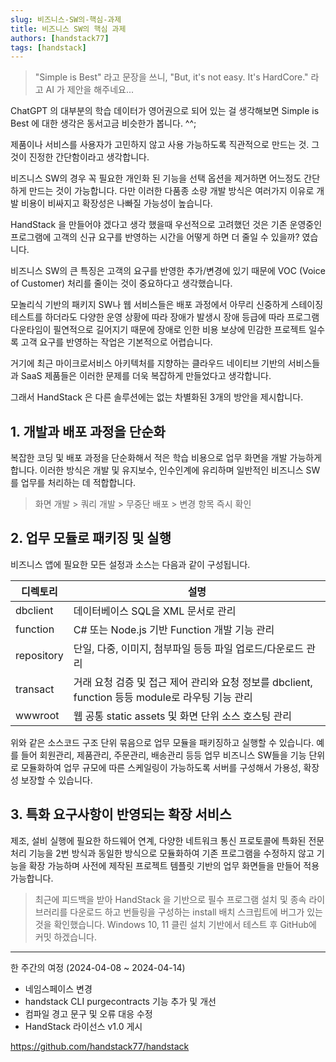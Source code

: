 ```yaml
---
slug: 비즈니스-SW의-핵심-과제
title: 비즈니스 SW의 핵심 과제
authors: [handstack77]
tags: [handstack]
---
```


> "Simple is Best" 라고 문장을 쓰니, "But, it's not easy. It's HardCore." 라고 AI 가 제안을 해주네요...

ChatGPT 의 대부분의 학습 데이터가 영어권으로 되어 있는 걸 생각해보면 Simple is Best 에 대한 생각은 동서고금 비슷한가 봅니다. ^^;

제품이나 서비스를 사용자가 고민하지 않고 사용 가능하도록 직관적으로 만드는 것. 그것이 진정한 간단함이라고 생각합니다.

비즈니스 SW의 경우 꼭 필요한 개인화 된 기능을 선택 옵션을 제거하면 어느정도 간단하게 만드는 것이 가능합니다. 다만 이러한 다품종 소량 개발 방식은 여러가지 이유로 개발 비용이 비싸지고 확장성은 나빠질 가능성이 높습니다.

HandStack 을 만들어야 겠다고 생각 했을때 우선적으로 고려했던 것은 기존 운영중인 프로그램에 고객의 신규 요구를 반영하는 시간을 어떻게 하면 더 줄일 수 있을까? 였습니다.

비즈니스 SW의 큰 특징은 고객의 요구를 반영한 추가/변경에 있기 때문에 VOC (Voice of Customer) 처리를 줄이는 것이 중요하다고 생각했습니다.

모놀리식 기반의 패키지 SW나 웹 서비스들은 배포 과정에서 아무리 신중하게 스테이징 테스트를 하더라도 다양한 운영 상황에 따라 장애가 발생시 장애 등급에 따라 프로그램 다운타임이 필연적으로 길어지기 때문에 장애로 인한 비용 보상에 민감한 프로젝트 일수록 고객 요구를 반영하는 작업은 기본적으로 어렵습니다.

거기에 최근 마이크로서비스 아키텍처를 지향하는 클라우드 네이티브 기반의 서비스들과 SaaS 제품들은 이러한 문제를 더욱 복잡하게 만들었다고 생각합니다.

그래서 HandStack 은 다른 솔루션에는 없는 차별화된 3개의 방안을 제시합니다.

## 1. 개발과 배포 과정을 단순화

복잡한 코딩 및 배포 과정을 단순화해서 적은 학습 비용으로 업무 화면을 개발 가능하게 합니다. 이러한 방식은 개발 및 유지보수, 인수인계에 유리하며 일반적인 비즈니스 SW를 업무를 처리하는 데 적합합니다.

> 화면 개발 > 쿼리 개발 > 무중단 배포 > 변경 항목 즉시 확인

## 2. 업무 모듈로 패키징 및 실행

비즈니스 앱에 필요한 모든 설정과 소스는 다음과 같이 구성됩니다.

|디렉토리|설명|
|---|---|
|dbclient|데이터베이스 SQL을 XML 문서로 관리|
|function|C# 또는 Node.js 기반 Function 개발 기능 관리|
|repository|단일, 다중, 이미지, 첨부파일 등등 파일 업로드/다운로드 관리|
|transact|거래 요청 검증 및 접근 제어 관리와 요청 정보를 dbclient, function 등등 module로 라우팅 기능 관리|
|wwwroot|웹 공통 static assets 및 화면 단위 소스 호스팅 관리|

위와 같은 소스코드 구조 단위 묶음으로 업무 모듈을 패키징하고 실행할 수 있습니다. 예를 들어 회원관리, 제품관리, 주문관리, 배송관리 등등 업무 비즈니스 SW들을 기능 단위로 모듈화하여 업무 규모에 따른 스케일링이 가능하도록 서버를 구성해서 가용성, 확장성 보장할 수 있습니다.

## 3. 특화 요구사항이 반영되는 확장 서비스

제조, 설비 실행에 필요한 하드웨어 연계, 다양한 네트워크 통신 프로토콜에 특화된 전문 처리 기능을 2번 방식과 동일한 방식으로 모듈화하여 기존 프로그램을 수정하지 않고 기능을 확장 가능하며 사전에 제작된 프로젝트 템플릿 기반의 업무 화면들을 만들어 적용 가능합니다.

> 최근에 피드백을 받아 HandStack 을 기반으로 필수 프로그램 설치 및 종속 라이브러리를 다운로드 하고 번들링을 구성하는 install 배치 스크립트에 버그가 있는 것을 확인했습니다. Windows 10, 11 클린 설치 기반에서 테스트 후 GitHub에 커밋 하겠습니다.

---

한 주간의 여정 (2024-04-08 ~ 2024-04-14)

* 네임스페이스 변경
* handstack CLI purgecontracts 기능 추가 및 개선
* 컴파일 경고 문구 및 오류 대응 수정
* HandStack 라이선스 v1.0 게시

https://github.com/handstack77/handstack
